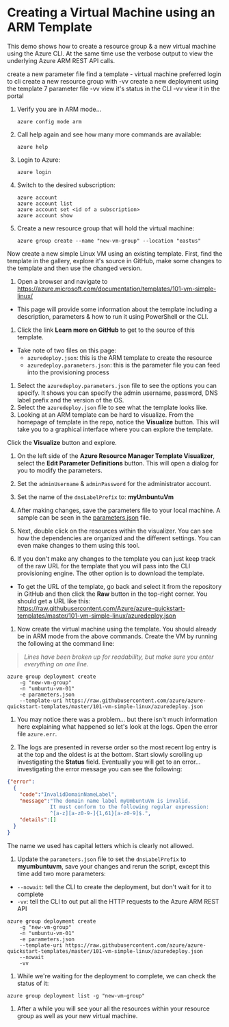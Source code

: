 # Creating a Virtual Machine using an ARM Template

This demo shows how to create a resource group & a new virtual machine using the Azure CLI. At the same time use the verbose output to view the underlying Azure ARM REST API calls.


create a new parameter file
find a template - virtual machine preferred
login to cli
create a new resource group with -vv
create a new deployment using the template 7 parameter file -vv
view it's status in the CLI -vv
view it in the portal

1. Verify you are in ARM mode...

    ```shell
    azure config mode arm
    ```

1. Call help again and see how many more commands are available:

    ```shell
    azure help
    ```

1. Login to Azure:

    ````shell
    azure login
    ````

1. Switch to the desired subscription:

    ````shell
    azure account
    azure account list
    azure account set <id of a subscription>
    azure account show
    ````

1. Create a new resource group that will hold the virtual machine:

    ````shell
    azure group create --name "new-vm-group" --location "eastus"
    ````

Now create a new simple Linux VM using an existing template. First, find the template in the gallery, explore it's source in GitHub, make some changes to the template and then use the changed version.

1. Open a browser and navigate to https://azure.microsoft.com/documentation/templates/101-vm-simple-linux/

  - This page will provide some information about the template including a description, parameters & how to run it using PowerShell or the CLI.

1. Click the link **Learn more on GitHub** to get to the source of this template.

  - Take note of two files on this page:
    - `azuredeploy.json`: this is the ARM template to create the resource
    - `azuredeploy.parameters.json`: this is the parameter file you can feed into the provisioning process

1. Select the `azuredeploy.parameters.json` file to see the options you can specify. It shows you can specify the admin username, password, DNS label prefix and the version of the OS.
1. Select the `azuredeploy.json` file to see what the template looks like.
1. Looking at an ARM template can be hard to visualize. From the homepage of template in the repo, notice the **Visualize** button. This will take you to a graphical interface where you can explore the template.

  Click the **Visualize** button and explore.

1. On the left side of the **Azure Resource Manager Template Visualizer**, select the **Edit Parameter Definitions** button. This will open a dialog for you to modify the parameters. 
  1. Set the `adminUsername` & `adminPassword` for the administrator account.
  1. Set the name of the `dnsLabelPrefix` to: **myUmbuntuVm**
  1. After making changes, save the parameters file to your local machine. A sample can be seen in the [parameters.json](parameters.json) file.

1. Next, double click on the resources within the visualizer. You can see how the dependencies are organized and the different settings. You can even make changes to them using this tool.

1. If you don't make any changes to the template you can just keep track of the raw URL for the template that you will pass into the CLI provisioning engine. The other option is to download the template.
  - To get the URL of the template, go back and select it from the repository in GitHub and then click the **Raw** button in the top-right corner. You should get a URL like this: https://raw.githubusercontent.com/Azure/azure-quickstart-templates/master/101-vm-simple-linux/azuredeploy.json

1. Now create the virtual machine using the template. You should already be in ARM mode from the above commands. Create the VM by running the following at the command line:

  > *Lines have been broken up for readability, but make sure you enter everything on one line.*

  ```shell
  azure group deployment create 
      -g "new-vm-group" 
      -n "umbuntu-vm-01" 
      -e parameters.json 
      --template-uri https://raw.githubusercontent.com/azure/azure-quickstart-templates/master/101-vm-simple-linux/azuredeploy.json
  ```

1. You may notice there was a problem... but there isn't much information here explaining what happened so let's look at the logs. Open the error file `azure.err`.

1. The logs are presented in reverse order so the most recent log entry is at the top and the oldest is at the bottom. Start slowly scrolling up investigating the **Status** field. Eventually you will get to an error... investigating the error message you can see the following:

  ```json
  {"error":
    {
      "code":"InvalidDomainNameLabel",
      "message":"The domain name label myUmbuntuVm is invalid. 
                It must conform to the following regular expression: 
                ^[a-z][a-z0-9-]{1,61}[a-z0-9]$.",
      "details":[]
    }
  }
  ```

  The name we used has capital letters which is clearly not allowed.

1. Update the `parameters.json` file to set the `dnsLabelPrefix` to **myumbuntuvm**, save your changes and rerun the script, except this time add two more parameters:
  - `--nowait`: tell the CLI to create the deployment, but don't wait for it to complete
  - `-vv`: tell the CLI to out put all the HTTP requests to the Azure ARM REST API

  ```shell
  azure group deployment create 
      -g "new-vm-group" 
      -n "umbuntu-vm-01" 
      -e parameters.json
      --template-uri https://raw.githubusercontent.com/azure/azure-quickstart-templates/master/101-vm-simple-linux/azuredeploy.json
      --nowait
      -vv 
  ```

1. While we're waiting for the deployment to complete, we can check the status of it:

  ```shell
  azure group deployment list -g "new-vm-group"
  ```

1. After a while you will see your all the resources within your resource group as well as your new virtual machine.
